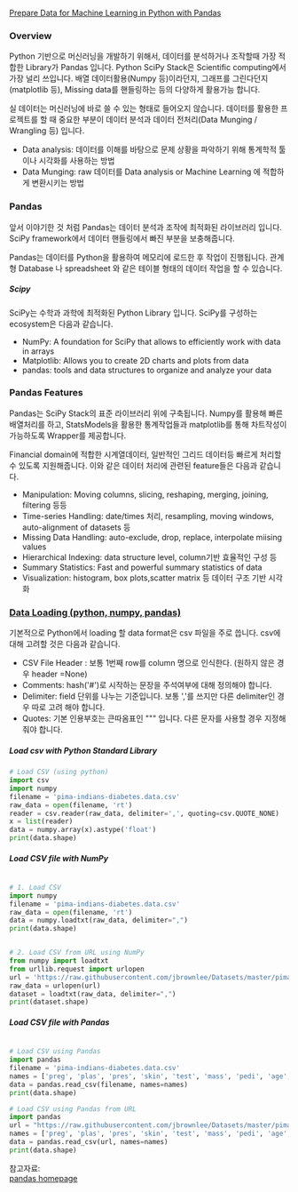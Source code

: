 [Prepare Data for Machine Learning in Python with Pandas](https://machinelearningmastery.com/prepare-data-for-machine-learning-in-python-with-pandas/)

### Overview

Python 기반으로 머신러닝을 개발하기 위해서, 데이터를 분석하거나 조작할때 가장 적합한 Library가 Pandas 입니다. 
Python SciPy Stack은 Scientific computing에서 가장 널리 쓰입니다. 
배열 데이터활용(Numpy 등)이라던지, 그래프를 그린다던지(matplotlib 등), Missing data를 핸들링하는 등의 다양하게 활용가능 합니다. 

실 데이터는 머신러닝에 바로 쓸 수 있는 형태로 들어오지 않습니다. 
데이터를 활용한 프로젝트를 할 때 중요한 부분이 데이터 분석과 데이터 전처리(Data Munging / Wrangling 등) 입니다. 

- Data analysis: 데이터를 이해를 바탕으로 문제 상황을 파악하기 위해 통계학적 툴이나 시각화를 사용하는 방법
- Data Munging: raw 데이터를 Data analysis or Machine Learning 에 적합하게 변환시키는 방법


### Pandas

앞서 이야기한 것 처럼 Pandas는 데이터 분석과 조작에 최적화된 라이브러리 입니다. 
SciPy framework에서 데이터 핸들링에서 빠진 부분을 보충해줍니다. 

Pandas는 데이터를 Python을 활용하여 메모리에 로드한 후 작업이 진행됩니다. 
관계형 Database 나 spreadsheet 와 같은 테이블 형태의 데이터 작업을 할 수 있습니다. 

##### Scipy

SciPy는 수학과 과학에 최적화된 Python Library 입니다. SciPy를 구성하는 ecosystem은 다음과 같습니다. 

- NumPy: A foundation for SciPy that allows to efficiently work with data in arrays
- Matplotlib: Allows you to create 2D charts and plots from data
- pandas: tools and data structures to organize and analyze your data


### Pandas Features

Pandas는 SciPy Stack의 표준 라이브러리 위에 구축됩니다. Numpy를 활용해 빠른 배열처리를 하고, 
StatsModels을 활용한 통계작업들과 matplotlib를 통해 차트작성이 가능하도록 Wrapper를 제공합니다. 

Financial domain에 적합한 시계열데이터, 일반적인 그리드 데이터등 빠르게 처리할 수 있도록 지원해줍니다. 
이와 같은 데이터 처리에 관련된 feature들은 다음과 같습니다.

- Manipulation: Moving columns, slicing, reshaping, merging, joining, filtering 등등
- Time-series Handling: date/times 처리, resampling, moving windows, auto-alignment of datasets 등
- Missing Data Handling: auto-exclude, drop, replace, interpolate miising values
- Hierarchical Indexing: data structure level, column기반 효율적인 구성 등
- Summary Statistics: Fast and powerful summary statistics of data
- Visualization: histogram, box plots,scatter matrix 등 데이터 구조 기반 시각화 


### [Data Loading (python, numpy, pandas)](https://machinelearningmastery.com/load-machine-learning-data-python/)

기본적으로 Python에서 loading 할 data format은 csv 파일을 주로 씁니다. 
csv에 대해 고려할 것은 다음과 같습니다. 

- CSV File Header : 보통 1번째 row를 column 명으로 인식한다. (원하지 않은 경우 header =None)
- Comments: hash('#')로 시작하는 문장을 주석여부에 대해 정의해야 합니다.
- Delimiter: field 단위를 나누는 기준입니다. 보통 ','를 쓰지만 다른 delimiter인 경우 따로 고려 해야 합니다. 
- Quotes: 기본 인용부호는 큰따옴표인 "\"" 입니다. 다른 문자를 사용할 경우 지정해줘야 합니다.


##### Load csv with Python Standard Library

```python
# Load CSV (using python)
import csv
import numpy
filename = 'pima-indians-diabetes.data.csv'
raw_data = open(filename, 'rt')
reader = csv.reader(raw_data, delimiter=',', quoting=csv.QUOTE_NONE)
x = list(reader)
data = numpy.array(x).astype('float')
print(data.shape)
```

##### Load CSV file with NumPy

```python

# 1. Load CSV
import numpy
filename = 'pima-indians-diabetes.data.csv'
raw_data = open(filename, 'rt')
data = numpy.loadtxt(raw_data, delimiter=",")
print(data.shape)


# 2. Load CSV from URL using NumPy
from numpy import loadtxt
from urllib.request import urlopen
url = 'https://raw.githubusercontent.com/jbrownlee/Datasets/master/pima-indians-diabetes.data.csv'
raw_data = urlopen(url)
dataset = loadtxt(raw_data, delimiter=",")
print(dataset.shape)

```


##### Load CSV file with Pandas

```python

# Load CSV using Pandas
import pandas
filename = 'pima-indians-diabetes.data.csv'
names = ['preg', 'plas', 'pres', 'skin', 'test', 'mass', 'pedi', 'age', 'class']
data = pandas.read_csv(filename, names=names)
print(data.shape)

# Load CSV using Pandas from URL
import pandas
url = "https://raw.githubusercontent.com/jbrownlee/Datasets/master/pima-indians-diabetes.data.csv"
names = ['preg', 'plas', 'pres', 'skin', 'test', 'mass', 'pedi', 'age', 'class']
data = pandas.read_csv(url, names=names)
print(data.shape)

```



참고자료:\
[pandas homepage](https://pandas.pydata.org/)



